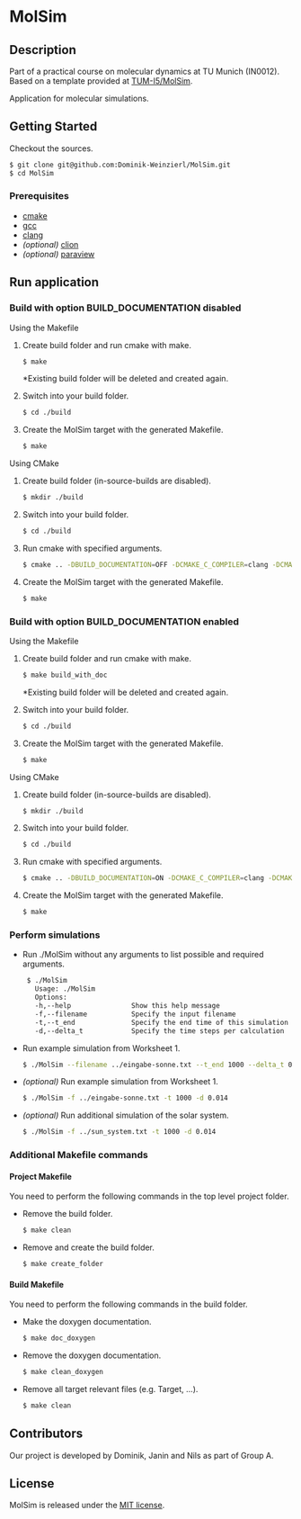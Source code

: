 # MolSim

## Description

Part of a practical course on molecular dynamics at TU Munich (IN0012). Based on a template provided
at [TUM-I5/MolSim](https://github.com/TUM-I5/MolSim).

Application for molecular simulations.

## Getting Started

Checkout the sources.

```bash
$ git clone git@github.com:Dominik-Weinzierl/MolSim.git
$ cd MolSim
```

### Prerequisites

- [cmake](https://cmake.org/)
- [gcc](https://gcc.gnu.org/)
- [clang](https://clang.llvm.org/)
- _(optional)_ [clion](https://www.jetbrains.com/clion/)
- _(optional)_ [paraview](https://www.paraview.org/)

## Run application

### Build with option BUILD_DOCUMENTATION disabled

Using the Makefile

1. Create build folder and run cmake with make.

    ```bash
    $ make
    ```

   *Existing build folder will be deleted and created again.

2. Switch into your build folder.
   ```bash
   $ cd ./build
   ```
3. Create the MolSim target with the generated Makefile.
   ```bash
   $ make
   ```

Using CMake

1. Create build folder (in-source-builds are disabled).
    ```bash
    $ mkdir ./build
    ```
2. Switch into your build folder.
   ```bash
   $ cd ./build
   ```
3. Run cmake with specified arguments.
   ```bash
   $ cmake .. -DBUILD_DOCUMENTATION=OFF -DCMAKE_C_COMPILER=clang -DCMAKE_CXX_COMPILER=clang++
   ```
4. Create the MolSim target with the generated Makefile.
   ```bash
   $ make
   ```

### Build with option BUILD_DOCUMENTATION enabled

Using the Makefile

1. Create build folder and run cmake with make.

    ```bash
    $ make build_with_doc
    ```

   *Existing build folder will be deleted and created again.

2. Switch into your build folder.
   ```bash
   $ cd ./build
   ```
3. Create the MolSim target with the generated Makefile.
   ```bash
   $ make
   ```

Using CMake

1. Create build folder (in-source-builds are disabled).
    ```bash
    $ mkdir ./build
    ```
2. Switch into your build folder.
   ```bash
   $ cd ./build
   ```
3. Run cmake with specified arguments.
   ```bash
   $ cmake .. -DBUILD_DOCUMENTATION=ON -DCMAKE_C_COMPILER=clang -DCMAKE_CXX_COMPILER=clang++
   ```
4. Create the MolSim target with the generated Makefile.
   ```bash
   $ make
   ```

### Perform simulations

- Run ./MolSim without any arguments to list possible and required arguments.
   ```bash
    $ ./MolSim
      Usage: ./MolSim
      Options:
      -h,--help               Show this help message
      -f,--filename           Specify the input filename
      -t,--t_end              Specify the end time of this simulation
      -d,--delta_t            Specify the time steps per calculation
   ```
- Run example simulation from Worksheet 1.
   ```bash
   $ ./MolSim --filename ../eingabe-sonne.txt --t_end 1000 --delta_t 0.014
   ```
- _(optional)_ Run example simulation from Worksheet 1.
   ```bash
   $ ./MolSim -f ../eingabe-sonne.txt -t 1000 -d 0.014
   ```
- _(optional)_ Run additional simulation of the solar system.
   ```bash
   $ ./MolSim -f ../sun_system.txt -t 1000 -d 0.014
   ```

### Additional Makefile commands

#### Project Makefile

You need to perform the following commands in the top level project folder.

- Remove the build folder.
   ```bash
   $ make clean
   ```
- Remove and create the build folder.
   ```bash
   $ make create_folder
   ```

#### Build Makefile

You need to perform the following commands in the build folder.

- Make the doxygen documentation.
    ```bash
    $ make doc_doxygen
    ```
- Remove the doxygen documentation.
    ```bash
    $ make clean_doxygen
    ```
- Remove all target relevant files (e.g. Target, ...).
    ```bash
    $ make clean
    ```

## Contributors

Our project is developed by Dominik, Janin and Nils as part of Group A.

## License

MolSim is released under the [MIT license](https://github.com/Dominik-Weinzierl/MolSim).